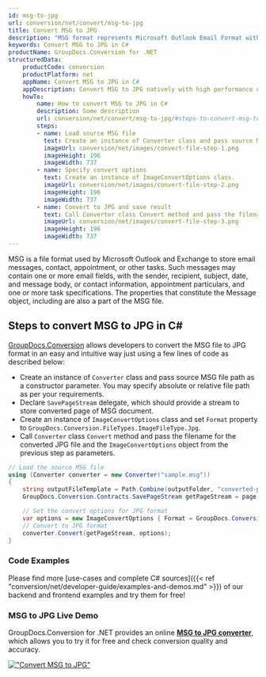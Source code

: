```yaml
---
id: msg-to-jpg
url: conversion/net/convert/msg-to-jpg
title: Convert MSG to JPG
description: "MSG format represents Microsoft Outlook Email Format with .msg extension. Learn how to convert MSG to JPG file programmatically in C# language using GroupDocs.Conversion for .NET library."
keywords: Convert MSG to JPG in C#
productName: GroupDocs.Conversion for .NET
structuredData:
    productCode: conversion
    productPlatform: net
    appName: Convert MSG to JPG in C#
    appDescription: Convert MSG to JPG natively with high performance using C# language and server side GroupDocs.Conversion for .NET APIs, without the use of any software like Microsoft or Open Office.
    howTo:
        name: How to convert MSG to JPG in C# 
        description: Some description
        url: conversion/net/convert/msg-to-jpg/#steps-to-convert-msg-to-jpg-in-c
        steps:
        - name: Load source MSG file 
          text: Create an instance of Converter class and pass source MSG file path as a constructor parameter. You may specify absolute or relative file path as per your requirements. 
          imageUrl: conversion/net/images/convert-file-step-1.png
          imageHeight: 196
          imageWidth: 737
        - name: Specify convert options 
          text: Create an instance of ImageConvertOptions class.
          imageUrl: conversion/net/images/convert-file-step-2.png
          imageHeight: 196
          imageWidth: 737
        - name: Convert to JPG and save result 
          text: Call Converter class Convert method and pass the filename for the converted HTML file and the ImageConvertOptions object from the previous step as parameters.
          imageUrl: conversion/net/images/convert-file-step-3.png
          imageHeight: 196
          imageWidth: 737
---
```


MSG is a file format used by Microsoft Outlook and Exchange to store email messages, contact, appointment, or other tasks. Such messages may contain one or more email fields, with the sender, recipient, subject, date, and message body, or contact information, appointment particulars, and one or more task specifications. The properties that constitute the Message object, including are also a part of the MSG file.

## Steps to convert MSG to JPG in C#

[GroupDocs.Conversion](https://products.groupdocs.com/conversion/net) allows developers to convert the MSG file to JPG format in an easy and intuitive way just using a few lines of code as described below:

* Create an instance of `Converter` class and pass source MSG file path as a constructor parameter. You may specify absolute or relative file path as per your requirements. 
* Declare `SavePageStream` delegate, which should provide a stream to store converted page of MSG document.
* Create an instance of `ImageConvertOptions` class and set `Format` property to `GroupDocs.Conversion.FileTypes.ImageFileType.Jpg`.
* Call `Converter` class `Convert` method and pass the filename for the converted JPG file and the `ImageConvertOptions` object from the previous step as parameters.

```csharp
// Load the source MSG file
using (Converter converter = new Converter("sample.msg"))
{
    string outputFileTemplate = Path.Combine(outputFolder, "converted-page-{0}.jpg");
    GroupDocs.Conversion.Contracts.SavePageStream getPageStream = page => new FileStream(string.Format(outputFileTemplate, page), FileMode.Create);

    // Set the convert options for JPG format
    var options = new ImageConvertOptions { Format = GroupDocs.Conversion.FileTypes.ImageFileType.Jpg };   
    // Convert to JPG format
    converter.Convert(getPageStream, options);
}
```

### Code Examples

Please find more [use-cases and complete C# sources]({{< ref "conversion/net/developer-guide/examples-and-demos.md" >}}) of our backend and frontend examples and try them for free!

### MSG to JPG Live Demo

GroupDocs.Conversion for .NET provides an online [**MSG to JPG converter**](https://products.groupdocs.app/conversion/msg-to-jpg), which allows you to try it for free and check conversion quality and accuracy.

[!["Convert MSG to JPG"](conversion/net/images/convert-to-jpg/convert-msg-to-jpg.png)](https://products.groupdocs.app/conversion/msg-to-jpg)